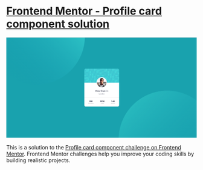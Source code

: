 # [Frontend Mentor - Profile card component solution](https://ils01.github.io/profile-card-component/)

![](./preview.png)

This is a solution to the [Profile card component challenge on Frontend Mentor](https://www.frontendmentor.io/challenges/profile-card-component-cfArpWshJ). Frontend Mentor challenges help you improve your coding skills by building realistic projects.

